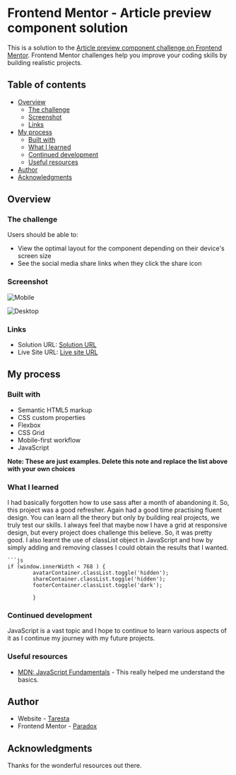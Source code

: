 # Frontend Mentor - Article preview component solution

This is a solution to the [Article preview component challenge on Frontend Mentor](https://www.frontendmentor.io/challenges/article-preview-component-dYBN_pYFT). Frontend Mentor challenges help you improve your coding skills by building realistic projects. 

## Table of contents

- [Overview](#overview)
  - [The challenge](#the-challenge)
  - [Screenshot](#screenshot)
  - [Links](#links)
- [My process](#my-process)
  - [Built with](#built-with)
  - [What I learned](#what-i-learned)
  - [Continued development](#continued-development)
  - [Useful resources](#useful-resources)
- [Author](#author)
- [Acknowledgments](#acknowledgments)


## Overview

### The challenge

Users should be able to:

- View the optimal layout for the component depending on their device's screen size
- See the social media share links when they click the share icon

### Screenshot

![Mobile](./screenshot.jpg)

![Desktop](./screenshot.jpg)

### Links

- Solution URL: [Solution URL]()
- Live Site URL: [Live site URL]()

## My process

### Built with

- Semantic HTML5 markup
- CSS custom properties
- Flexbox
- CSS Grid
- Mobile-first workflow
- JavaScript

**Note: These are just examples. Delete this note and replace the list above with your own choices**

### What I learned
I had basically forgotten how to use sass after a month of abandoning it. So, this project was a good refresher. Again had a good time practising fluent design. You can learn all the theory but only by building real projects, we truly test our skills. I always feel that maybe now I have a grid at responsive design, but every project does challenge this believe. So, it was pretty good. I also learnt the use of classList object in JavaScript and how by simply adding and removing classes I could obtain the results that I wanted.
```
```js
if (window.innerWidth < 768 ) {
        avatarContainer.classList.toggle('hidden');
        shareContainer.classList.toggle('hidden');
        footerContainer.classList.toggle('dark');
        
        } 

```


### Continued development
JavaScript is a vast topic and I hope to continue to learn various aspects of it as I continue my journey with my future projects.

### Useful resources

- [MDN: JavaScript Fundamentals](https://developer.mozilla.org/en-US/curriculum/core/javascript-fundamentals/) - This really helped me understand the basics.


## Author

- Website - [Taresta](https://github.com/Taresta)
- Frontend Mentor - [Paradox](https://www.frontendmentor.io/profile/Taresta)

## Acknowledgments
Thanks for the wonderful resources out there.

